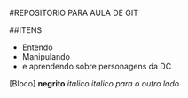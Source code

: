 #REPOSITORIO PARA AULA DE GIT 

##ITENS
* Entendo
* Manipulando
* e aprendendo sobre personagens da DC

[Bloco]
**negrito**
_italico_
*italico para o outro lado*
